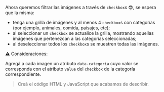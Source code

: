 Ahora queremos filtrar las imágenes a través de `checkbox`s :sunglasses:, se espera que la misma:

- tenga una grilla de imágenes y al menos 4 `checkbox`s con categorías (por ejemplo, animales, comida, paisajes, etc);
- al seleccionar un `checkbox` se actualice la grilla, mostrando aquellas imágenes que pertenezcan a las categorías seleccionadas;
- al deseleccionar todos los `checkbox`s se muestren todas las imágenes.

:warning: Consideraciones:

Agregá a cada imagen un atributo `data-categoria` cuyo valor se corresponda con el atributo `value` del `checkbox` de la categoría correspondiente.

> Creá el código HTML y JavaScript que acabamos de describir.